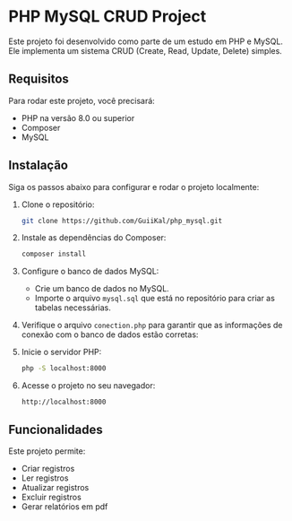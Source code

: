 # PHP MySQL CRUD Project
Este projeto foi desenvolvido como parte de um estudo em PHP e MySQL. Ele implementa um sistema CRUD (Create, Read, Update, Delete) simples.

## Requisitos
Para rodar este projeto, você precisará:
- PHP na versão 8.0 ou superior
- Composer
- MySQL


## Instalação
Siga os passos abaixo para configurar e rodar o projeto localmente:

1. Clone o repositório:
    ```sh
    git clone https://github.com/GuiiKal/php_mysql.git
    ```
2. Instale as dependências do Composer:
    ```sh
    composer install
    ```

3. Configure o banco de dados MySQL:
    - Crie um banco de dados no MySQL.
    - Importe o arquivo `mysql.sql` que está no repositório para criar as tabelas necessárias.

4. Verifique o arquivo `conection.php` para garantir que as informações de conexão com o banco de dados estão corretas:

5. Inicie o servidor PHP:
    ```sh
    php -S localhost:8000
    ```

6. Acesse o projeto no seu navegador:
    ```
    http://localhost:8000
    ```

## Funcionalidades
Este projeto permite:
- Criar registros
- Ler registros
- Atualizar registros
- Excluir registros
- Gerar relatórios em pdf
